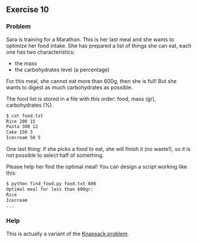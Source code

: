 ## Exercise 10

### Problem

Sara is training for a Marathon. This is her last meal and she wants to optimize her food intake.
She has prepared a list of things she can eat, each one has two characteristics:
* the mass
* the carbohydrates level (a percentage)

For this meal, she cannot eat more than 600g, then she is full! But she wants to digest as much carbohydrates as possible.

The food list is stored in a file with this order: food, mass (gr), carbohydrates (%).
```bash
$ cat food.txt
Rice 200 15
Pasta 300 12
Cake 150 3
Icecream 50 5
```

One last thing: if she picks a food to eat, she will finish it (no waste!), so it is not possible to select half of something.

Please help her find the optimal meal! You can design a script working like this:
```bash
$ python find_food.py food.txt 600
Optimal meal for less than 600gr:
Rice
Icecream
...
```

### Help

This is actually a variant of the [Knapsack problem](https://en.wikipedia.org/wiki/Knapsack_problem).
